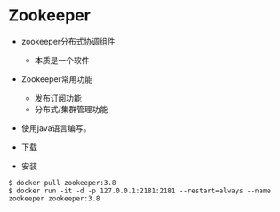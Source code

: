 # Zookeeper

- zookeeper分布式协调组件
  - 本质是一个软件
- Zookeeper常用功能
  - 发布订阅功能
  - 分布式/集群管理功能
- 使用java语言编写。



- [下载](https://zookeeper.apache.org/)
- 安装

```shel
$ docker pull zookeeper:3.8
$ docker run -it -d -p 127.0.0.1:2181:2181 --restart=always --name zookeeper zookeeper:3.8
```

